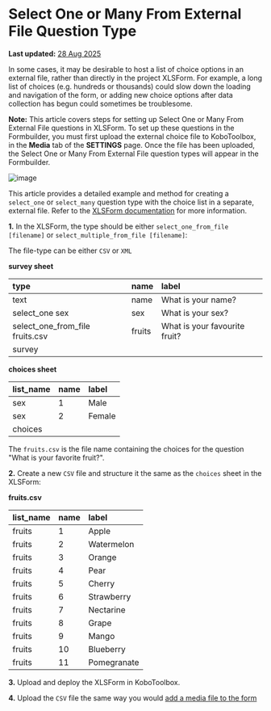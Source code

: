 # Select One or Many From External File Question Type
**Last updated:** <a href="https://github.com/kobotoolbox/docs/blob/87ff8377b846dacb801191e0b619126a563040a9/source/external_file.md" class="reference">28 Aug 2025</a>


In some cases, it may be desirable to host a list of choice options in an
external file, rather than directly in the project XLSForm. For example, a long
list of choices (e.g. hundreds or thousands) could slow down the loading and
navigation of the form, or adding new choice options after data collection has
begun could sometimes be troublesome.

<p class="note"> <b>Note:</b> This article covers steps for setting up Select One or Many From External File questions in XLSForm. To set up these questions in the Formbuilder, you must first upload the external choice file to KoboToolbox, in the <b>Media</b> tab of the <b>SETTINGS</b> page. Once the file has been uploaded, the Select One or Many From External File question types will appear in the Formbuilder. </p>

![image](/images/external_file/select_from_file.png)

This article provides a detailed example and method for creating a `select_one`
or `select_many` question type with the choice list in a separate, external
file. Refer to the
[XLSForm documentation](https://xlsform.org/en/#multiple-choice-from-file) for
more information.

**1.** In the XLSForm, the type should be either
`select_one_from_file [filename]` or `select_multiple_from_file [filename]`:

<p class="note">The file-type can be either <code>CSV</code> or <code>XML</code></p>

**survey sheet**

| type                            | name   | label                         |
| :------------------------------ | :----- | :---------------------------- |
| text                            | name   | What is your name?            |
| select_one sex                  | sex    | What is your sex?             |
| select_one_from_file fruits.csv | fruits | What is your favourite fruit? |
| survey |

**choices sheet**

| list_name | name | label  |
| :-------- | :--- | :----- |
| sex       | 1    | Male   |
| sex       | 2    | Female |
| choices |

<p class="note">The <code>fruits.csv</code> is the file name containing the choices for the question "What is your favorite fruit?".</p>

**2.** Create a new `CSV` file and structure it the same as the `choices` sheet
in the XLSForm:

**fruits.csv**

| list_name | name | label       |
| :-------- | :--- | :---------- |
| fruits    | 1    | Apple       |
| fruits    | 2    | Watermelon  |
| fruits    | 3    | Orange      |
| fruits    | 4    | Pear        |
| fruits    | 5    | Cherry      |
| fruits    | 6    | Strawberry  |
| fruits    | 7    | Nectarine   |
| fruits    | 8    | Grape       |
| fruits    | 9    | Mango       |
| fruits    | 10   | Blueberry   |
| fruits    | 11   | Pomegranate |

**3.** Upload and deploy the XLSForm in KoboToolbox.

**4.** Upload the `CSV` file the same way you would
[add a media file to the form](media.md)
